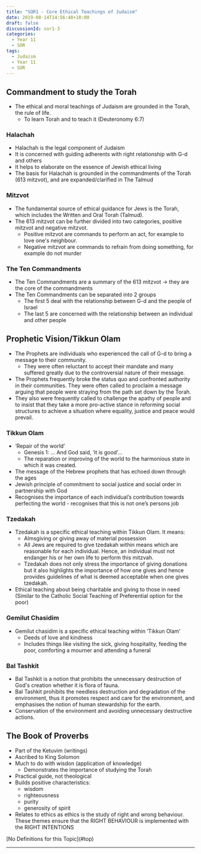 ```yaml
---
title: "SOR1 - Core Ethical Teachings of Judaism"
date: 2019-08-14T14:56:48+10:00
draft: false
discussionId: sor1-3
categories:
  - Year 11
  - SOR
tags:
  - Judaism
  - Year 11
  - SOR
---
```

<a name="top"></a>
## Commandment to study the Torah
- The ethical and moral teachings of Judaism are grounded in the Torah, the rule of life.
  - To learn Torah and to teach it (Deuteronomy 6:7)

### Halachah
- Halachah is the legal component of Judaism
- It is concerned with guiding adherents with right relationship with G-d and others
- It helps to elaborate on the essence of Jewish ethical living
- The basis for Halachah is grounded in the commandments of the Torah (613 mitzvot), and are expanded/clarified in The Talmud

### Mitzvot
- The fundamental source of ethical guidance for Jews is the Torah, which includes the Written and Oral Torah (Talmud).
- The 613 mitzvot can be further divided into two categories, positive mitzvot and negative mitzvot.
  - Positive mitzvot are commands to perform an act, for example to love one's neighbour.
  - Negative mitzvot are commands to refrain from doing something, for example do not murder

### The Ten Commandments
- The Ten Commandments are a summary of the 613 mitzvot → they are the core of the commandments
- The Ten Commandments can be separated into 2 groups
  - The first 5 deal with the relationship between G-d and the people of Israel
  - The last 5 are concerned with the relationship between an individual and other people

## Prophetic Vision/Tikkun Olam
- The Prophets are individuals who experienced the call of G-d to bring a message to their community.
  - They were often reluctant to accept their mandate and many suffered greatly due to the controversial nature of their message.
- The Prophets frequently broke the status quo and confronted authority in their communities. They were often called to proclaim a message arguing that people were straying from the path set down by the Torah.
- They also were frequently called to challenge the apathy of people and to insist that they take a more pro-active stance in reforming social structures to achieve a situation where equality, justice and peace would prevail.

### Tikkun Olam
- ‘Repair of the world’
  - Genesis 1: ... And God said, ‘it is good’...
  - The reparation or improving of the world to the harmonious state in which it was created.
- The message of the Hebrew prophets that has echoed down through the ages
- Jewish principle of commitment to social justice and social order in partnership with God
- Recognises the importance of each individual’s contribution towards perfecting the world - recognises that this is not one’s persons job

### Tzedakah
- Tzedakah is a specific ethical teaching within Tikkun Olam. It means:
  - Almsgiving or giving away of material possession
  - All Jews are required to give tzedakah within means which are reasonable for each individual. Hence, an individual must not endanger his or her own life to perform this mitzvah.
  - Tzedakah does not only stress the importance of giving donations but it also highlights the importance of how one gives and hence provides guidelines of what is deemed acceptable when one gives tzedakah.
- Ethical teaching about being charitable and giving to those in need (Similar to the Catholic Social Teaching of Preferential option for the poor)

### Gemilut Chasidim
- Gemilut chasidim is a specific ethical teaching within ‘Tikkun Olam’
  - Deeds of love and kindness
  - Includes things like visiting the sick, giving hospitality, feeding the poor, comforting a mourner and attending a funeral

### Bal Tashkit
- Bal Tashkit is a notion that prohibits the unnecessary destruction of God's creation whether it is flora of fauna.
- Bal Tashkit prohibits the needless destruction and degradation of the environment, thus it promotes respect and care for the environment, and emphasises the notion of human stewardship for the earth.
- Conservation of the environment and avoiding unnecessary destructive actions.

## The Book of Proverbs
- Part of the Ketuvim (writings)
- Ascribed to King Solomon
- Much to do with wisdon (application of knowledge)
  - Demonstrates the importance of studying the Torah
- Practical guide, not theological
- Builds positive characteristics:
  - wisdom
  - righteousness
  - purity
  - generosity of spirit
- Relates to ethics as ethics is the study of right and wrong behaviour. These themes ensure that the RIGHT BEHAVIOUR is implemented with the RIGHT INTENTIONS

<p>
[No Definitions for this Topic](#top)
</p><hr>

